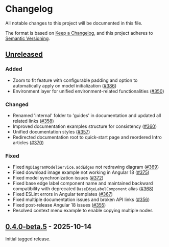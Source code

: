 # Changelog

All notable changes to this project will be documented in this file.

The format is based on [Keep a Changelog](https://keepachangelog.com/en/1.1.0/),
and this project adheres to [Semantic Versioning](https://semver.org/spec/v2.0.0.html).

## [Unreleased]

### Added

- Zoom to fit feature with configurable padding and option to automatically apply on model initialization ([#386](https://github.com/synergycodes/ng-diagram/pull/386))
- Environment layer for unified environment-related functionalities ([#350](https://github.com/synergycodes/ng-diagram/pull/350))

### Changed

- Renamed 'internal' folder to 'guides' in documentation and updated all related links ([#358](https://github.com/synergycodes/ng-diagram/pull/358))
- Improved documentation examples structure for consistency ([#360](https://github.com/synergycodes/ng-diagram/pull/360))
- Unified documentation styles ([#357](https://github.com/synergycodes/ng-diagram/pull/357))
- Redirected documentation root to quick-start page and reordered Intro articles ([#370](https://github.com/synergycodes/ng-diagram/pull/370))

### Fixed

- Fixed `NgDiagramModelService.addEdges` not redrawing diagram ([#369](https://github.com/synergycodes/ng-diagram/pull/369))
- Fixed download image example not working in Angular 18 ([#375](https://github.com/synergycodes/ng-diagram/pull/375))
- Fixed model synchronization issues ([#372](https://github.com/synergycodes/ng-diagram/pull/372))
- Fixed base edge label component name and maintained backward compatibility with deprecated `BaseEdgeLabelComponent` alias ([#368](https://github.com/synergycodes/ng-diagram/pull/368))
- Fixed ESLint errors in Angular templates ([#367](https://github.com/synergycodes/ng-diagram/pull/367))
- Fixed multiple documentation issues and broken API links ([#356](https://github.com/synergycodes/ng-diagram/pull/356))
- Fixed post-release Angular 18 issues ([#355](https://github.com/synergycodes/ng-diagram/pull/355))
- Resolved context menu example to enable copying multiple nodes

## [0.4.0-beta.5] - 2025-10-14

Initial tagged release.

[unreleased]: https://github.com/synergycodes/ng-diagram/compare/v0.4.0-beta.5...HEAD
[0.4.0-beta.5]: https://github.com/synergycodes/ng-diagram/releases/tag/v0.4.0-beta.5
